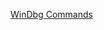 [WinDbg Commands](https://learn.microsoft.com/en-us/windows-hardware/drivers/debuggercmds/commands)
